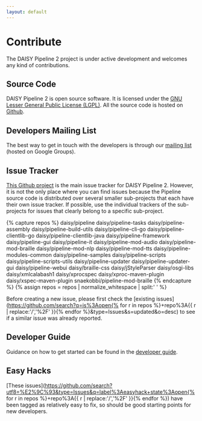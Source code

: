 ```yaml
---
layout: default
---
```

# Contribute

The DAISY Pipeline 2 project is under active development and welcomes
any kind of contributions.

<!--
Depending on your skills or intents there
are several ways to participate.
-->

## Source Code

DAISY Pipeline 2 is open source software. It is licensed under the
[GNU Lesser General Public License (LGPL)](https://www.gnu.org/licenses/lgpl.html). All
the source code is hosted on
[Github](https://github.com/daisy/pipeline).

## Developers Mailing List

The best way to get in touch with the developers is through our
[mailing list](https://groups.google.com/forum/#!forum/daisy-pipeline-dev)
(hosted on Google Groups).

## Issue Tracker

[This Github project](https://github.com/daisy/pipeline/issues) is the
main issue tracker for DAISY Pipeline 2. However, it is not the only
place where you can find issues because the Pipeline source code is
distributed over several smaller sub-projects that each have their own
issue tracker. If possible, use the individual trackers of the
sub-projects for issues that clearly belong to a specific sub-project.

{% capture repos %}
  daisy/pipeline
  daisy/pipeline-tasks
  daisy/pipeline-assembly
  daisy/pipeline-build-utils
  daisy/pipeline-cli-go
  daisy/pipeline-clientlib-go
  daisy/pipeline-clientlib-java
  daisy/pipeline-framework
  daisy/pipeline-gui
  daisy/pipeline-it
  daisy/pipeline-mod-audio
  daisy/pipeline-mod-braille
  daisy/pipeline-mod-nlp
  daisy/pipeline-mod-tts
  daisy/pipeline-modules-common
  daisy/pipeline-samples
  daisy/pipeline-scripts
  daisy/pipeline-scripts-utils
  daisy/pipeline-updater
  daisy/pipeline-updater-gui
  daisy/pipeline-webui
  daisy/braille-css
  daisy/jStyleParser
  daisy/osgi-libs
  daisy/xmlcalabash1
  daisy/xprocspec
  daisy/xproc-maven-plugin
  daisy/xspec-maven-plugin
  snaekobbi/pipeline-mod-braille
{% endcapture %}
{% assign repos = repos | normalize_whitespace | split:' ' %}

Before creating a new issue, please first check the
[existing issues](https://github.com/search?q=is%3Aopen{% for r in repos %}+repo%3A{{ r | replace:'/','%2F' }}{% endfor %}&type=Issues&s=updated&o=desc) to see if a similar issue was
already reported.

## Developer Guide

Guidance on how to get started can be found in the
[developer guide]({{site.baseurl}}/Contribute/Developer-Guide).

## Easy Hacks

[These issues](https://github.com/search?utf8=%E2%9C%93&type=Issues&q=label%3Aeasyhack+state%3Aopen{% for r in repos %}+repo%3A{{ r | replace:'/','%2F' }}{% endfor %})
have been tagged as relatively easy to fix, so should be good starting points for new developers.


<!--
API documentation: Javadoc etc.
-->
